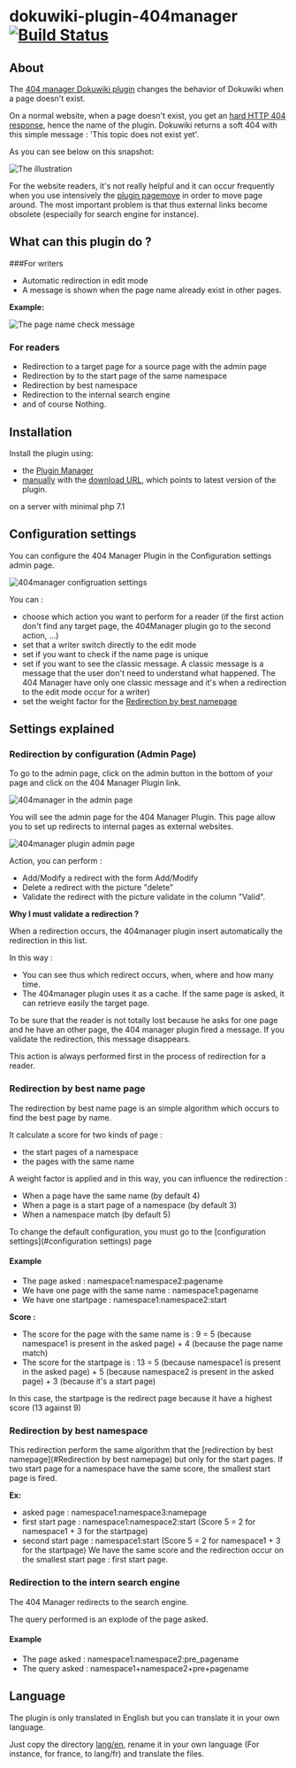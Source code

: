 # dokuwiki-plugin-404manager [![Build Status](https://travis-ci.org/gerardnico/dokuwiki-plugin-404manager.svg?branch=master)](https://travis-ci.org/gerardnico/dokuwiki-plugin-404manager)

## About

The [404 manager Dokuwiki plugin](https://www.dokuwiki.org/plugin:404manager) changes the behavior of Dokuwiki when a page doesn't exist.

On a normal website, when a page doesn't exist, you get an [hard HTTP 404 response](https://en.wikipedia.org/wiki/HTTP_404), hence the name of the plugin.
Dokuwiki returns a soft 404 with this simple message : 'This topic does not exist yet'.

As you can see below on this snapshot:

![The illustration](https://github.com/gerardnico/dokuwiki-plugin-404manager/blob/master/images/dokuwiki_200.jpg "Dokuwiki This topic does not exist yet")

For the website readers, it's not really helpful and it can occur frequently when you use intensively the [plugin pagemove](https://www.dokuwiki.org/plugin:pagemove)
in order to move page around. The most important problem is that thus external links become obsolete (especially for search engine for instance).

## What can this plugin do ?

###For writers
  * Automatic redirection in edit mode
  * A message is shown when the page name already exist in other pages.

**Example:**

![The page name check message](https://github.com/gerardnico/dokuwiki-plugin-404manager/blob/master/images/404manager_check_page_name_message.png)


### For readers

  * Redirection to a target page for a source page with the admin page
  * Redirection by to the start page of the same namespace
  * Redirection by best namespace
  * Redirection to the internal search engine
  * and of course Nothing.



## Installation

Install the plugin using:

  * the [Plugin Manager](https://www.dokuwiki.org/plugin:plugin)
  * [manually](https://www.dokuwiki.org/plugin:Plugins) with the [download URL](http://github.com/gerardnico/dokuwiki-plugin-minimap/zipball/master), which points to latest version of the plugin.
  
on a server with minimal php 7.1

## Configuration settings

You can configure the 404 Manager Plugin in the Configuration settings admin page.

![404manager configruation settings](https://github.com/gerardnico/dokuwiki-plugin-404manager/blob/master/images/dokuwiki_404manager_conf.jpg)

You can :
  * choose which action you want to perform for a reader (if the first action don't find any target page, the 404Manager plugin go to the second action, ...)
  * set that a writer switch directly to the edit mode
  * set if you want to check if the name page is unique
  * set if you want to see the classic message. A classic message is a message that the user don't need to understand what happened. The 404 Manager have only one classic message and it's when a redirection to the edit mode occur for a writer)
  * set the weight factor for the [Redirection by best namepage](#redirection-by-best-namepage)


## Settings explained
### Redirection by configuration (Admin Page)

To go to the admin page, click on the admin button in the bottom of your page and click on the 404 Manager Plugin link.

![404manager in the admin page](https://github.com/gerardnico/dokuwiki-plugin-404manager/blob/master/images/dokuwiki_404manager_adminpage_list.jpg)

You will see the admin page for the 404 Manager Plugin. This page allow you to set up redirects to internal pages as external websites.

![404manager plugin admin page](https://github.com/gerardnico/dokuwiki-plugin-404manager/blob/master/images/dokuwiki_404manager_adminpage.jpg)

Action, you can perform :
  * Add/Modify a redirect with the form Add/Modify
  * Delete a redirect with the picture "delete"
  * Validate the redirect with the picture validate in the column "Valid".

**Why I must validate a redirection ?**

When a redirection occurs, the 404manager plugin insert automatically the redirection in this list.

In this way :
  * You can see thus which redirect occurs, when, where and how many time.
  * The 404manager plugin uses it as a cache. If the same page is asked, it can retrieve easily the target page.

To be sure that the reader is not totally lost because he asks for one page and he have an other page, the 404 manager plugin fired a message. If you validate the redirection, this message disappears.

This action is always performed first in the process of redirection for a reader.

### Redirection by best name page

The redirection by best name page is an simple algorithm which occurs to find the best page by name.

It calculate a score for two kinds of page :

  * the start pages of a namespace
  * the pages with the same name

A weight factor is applied and in this way, you can influence the redirection :

  * When a page have the same name (by default 4)
  * When a page is a start page of a namespace (by default 3)
  * When a namespace match (by default 5)

To change the default configuration, you must go to the [configuration settings](#configuration settings) page

#### Example

  * The page asked : namespace1:namespace2:pagename
  * We have one page with the same name : namespace1:pagename
  * We have one startpage : namespace1:namespace2:start

**Score :**
  * The score for the page with the same name is : 9 = 5 (because namespace1 is present in the asked page) + 4 (because the page name match)
  * The score for the startpage is : 13 = 5 (because namespace1 is present in the asked page) + 5 (because namespace2 is present in the asked page) + 3 (because it's a start page)

In this case, the startpage is the redirect page because it have a highest score (13 against 9)

### Redirection by best namespace
This redirection perform the same algorithm that the [redirection by best namepage](#Redirection by best namepage) but only for the start pages. If two start page for a namespace have the same score, the smallest start page is fired.

**Ex:**
  * asked page : namespace1:namespace3:namepage
  * first start page : namespace1:namespace2:start (Score 5 = 2 for namespace1 + 3 for the startpage)
  * second start page : namespace1:start (Score 5 = 2 for namespace1 + 3 for the startpage)
We have the same score and the redirection occur on the smallest start page : first start page.

### Redirection to the intern search engine
The 404 Manager redirects to the search engine.

The query performed is an explode of the page asked.

#### Example

  * The page asked : namespace1:namespace2:pre_pagename
  * The query asked : namespace1+namespace2+pre+pagename

## Language
The plugin is only translated in English but you can translate it in your own language.

Just copy the directory [lang/en](lang/en), rename it in your own language (For instance, for france, to lang/fr) and translate the files.
